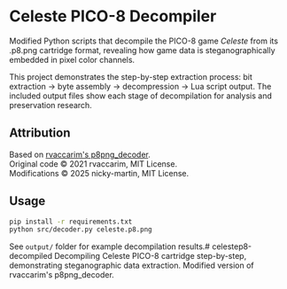 # Celeste PICO-8 Decompiler

Modified Python scripts that decompile the PICO-8 game *Celeste* from its .p8.png cartridge format, revealing how game data is steganographically embedded in pixel color channels.

This project demonstrates the step-by-step extraction process: bit extraction → byte assembly → decompression → Lua script output. The included output files show each stage of decompilation for analysis and preservation research.

## Attribution

Based on [rvaccarim's p8png_decoder](https://github.com/rvaccarim/p8png_decoder).  
Original code © 2021 rvaccarim, MIT License.  
Modifications © 2025 nicky-martin, MIT License.

## Usage

```bash
pip install -r requirements.txt
python src/decoder.py celeste.p8.png
```

See `output/` folder for example decompilation results.# celestep8-decompiled
Decompiling Celeste PICO-8 cartridge step-by-step, demonstrating steganographic data extraction. Modified version of rvaccarim's p8png_decoder.
